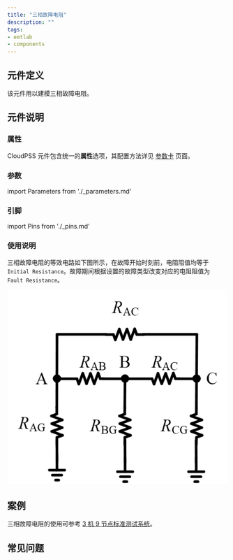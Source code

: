 ```yaml
---
title: "三相故障电阻"
description: ""
tags:
- emtlab
- components
---
```


## 元件定义

该元件用以建模三相故障电阻。

## 元件说明



### 属性

CloudPSS 元件包含统一的**属性**选项，其配置方法详见 [参数卡](docs/documents/software/10-xstudio/20-simstudio/40-workbench/20-function-zone/30-design-tab/30-param-panel/index.md) 页面。

### 参数

import Parameters from './_parameters.md'

<Parameters/>

### 引脚

import Pins from './_pins.md'

<Pins/>

### 使用说明
三相故障电阻的等效电路如下图所示，在故障开始时刻前，电阻阻值均等于 `Initial Resistance`。故障期间根据设置的故障类型改变对应的电阻阻值为 `Fault Resistance`。

![三相故障电阻等效电路图 =x350](./_newFaultResistor_3p.png)

## 案例
三相故障电阻的使用可参考 [3 机 9 节点标准测试系统](../../../../../30-quick-start/10-start-from-template/index.md#典型模板案例)。

## 常见问题

